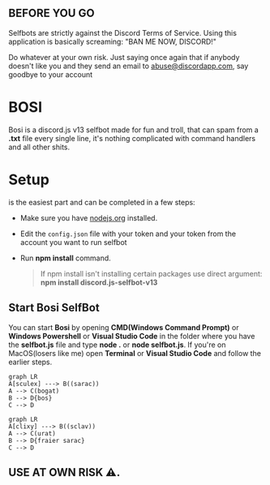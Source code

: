 ## BEFORE YOU GO
Selfbots are strictly against the Discord Terms of Service. Using this application is basically screaming: "BAN ME NOW, DISCORD!"

Do whatever at your own risk. Just saying once again that if anybody doesn't like you and they send an email to abuse@discordapp.com, say goodbye to your account
# BOSI

Bosi is a discord.js v13 selfbot made for fun and troll, that can spam from a **.txt** file every single line, it's nothing complicated with command handlers and all other shits.

# Setup
is the easiest part and can be completed in a few steps:
- Make sure you have [nodejs.org](https://nodejs.org/) installed.
- Edit the `config.json` file with your token and your token from the account you want to run selfbot
- Run **npm install** command.

	> If npm install isn't installing certain packages use direct argument: **npm install discord.js-selfbot-v13**

## Start Bosi SelfBot

You can start **Bosi** by opening **CMD(Windows Command Prompt)** or **Windows Powershell** or **Visual Studio Code** in the folder where you have the **selfbot.js** file and type **node .** or **node selfbot.js**. If you're on MacOS(losers like me) open **Terminal** or **Visual Studio Code** and follow the earlier steps.


```mermaid
graph LR
A[sculex] ---> B((sarac))
A --> C(bogat)
B --> D{bos}
C --> D
```

```mermaid
graph LR
A[clixy] ---> B((sclav))
A --> C(urat)
B --> D{fraier sarac}
C --> D
```

## USE AT OWN RISK ⚠️.
